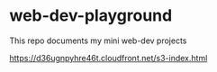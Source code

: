 # web-dev-playground

This repo documents my mini web-dev projects

https://d36ugnpyhre46t.cloudfront.net/s3-index.html

